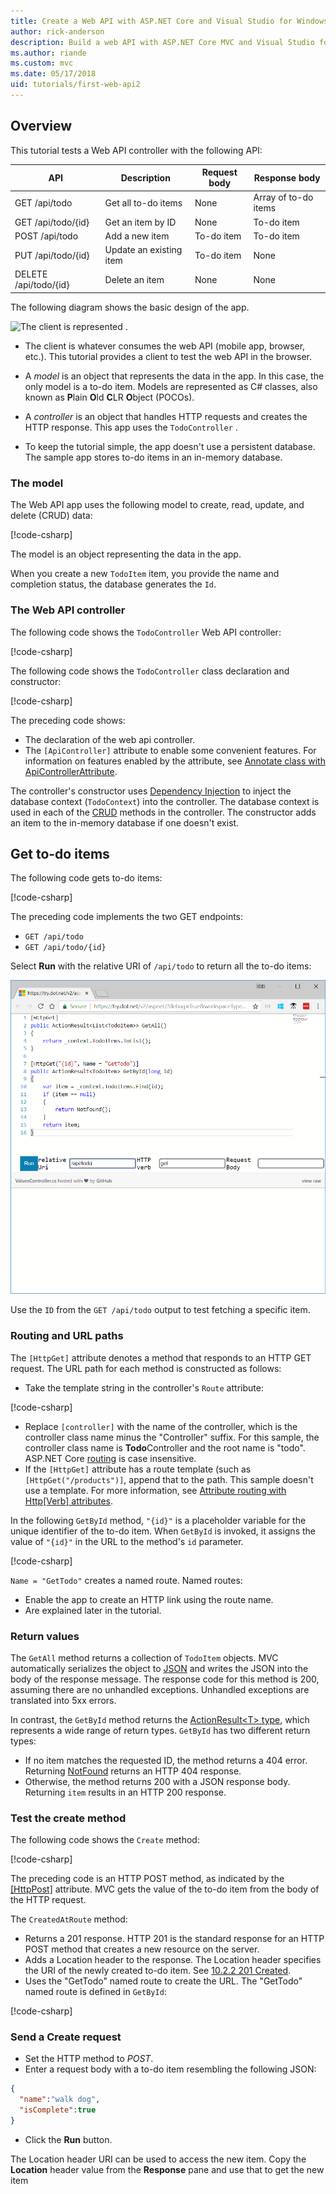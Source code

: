 ```yaml
---
title: Create a Web API with ASP.NET Core and Visual Studio for Windows
author: rick-anderson
description: Build a web API with ASP.NET Core MVC and Visual Studio for Windows
ms.author: riande
ms.custom: mvc
ms.date: 05/17/2018
uid: tutorials/first-web-api2
---
```


<!--
WHen Azure table storage is used, generate a new GUID for the PK. This tutorial previously used ConcurrentDictionary<Guid.NewGuid().ToString();, TodoItem>(); 

I switched to EF in-memory so I could get int's as PK. It's much easier to enter 1 than a GUID when reading/updating/deleting an item.  For Try .NET, they'll have to copy/paste the GUID PK.
-->

## Overview

This tutorial tests a Web API controller with the following API:

|API | Description | Request body | Response body |
|--- | ---- | ---- | ---- |
|GET /api/todo | Get all to-do items | None | Array of to-do items|
|GET /api/todo/{id} | Get an item by ID | None | To-do item|
|POST /api/todo | Add a new item | To-do item | To-do item |
|PUT /api/todo/{id} | Update an existing item &nbsp; | To-do item | None |
|DELETE /api/todo/{id} &nbsp; &nbsp; | Delete an item &nbsp; &nbsp; | None | None|

The following diagram shows the basic design of the app.

![The client is represented .](first-web-api/_static/architecture.png)

* The client is whatever consumes the web API (mobile app, browser, etc.). This tutorial provides a client to test the web API in the browser.

* A *model* is an object that represents the data in the app. In this case, the only model is a to-do item. Models are represented as C# classes, also known as **P**lain **O**ld **C**LR **O**bject (POCOs).

* A *controller* is an object that handles HTTP requests and creates the HTTP response. This app uses the `TodoController` .

* To keep the tutorial simple, the app doesn't use a persistent database. The sample app stores to-do items in an in-memory database.

### The model

The Web API app uses the following model to create, read, update, and delete (CRUD) data:

[!code-csharp[](first-web-api/samples/2.0/TodoApi/Models/TodoItem.cs)]

The model is an object representing the data in the app. 

When you create a new `TodoItem` item, you provide the name and completion status, the database generates the `Id`.

### The Web API controller

The following code shows the `TodoController` Web API controller:

[!code-csharp[](first-web-api2/samples/2.1/TodoApi/Controllers/TodoController.cs?name=TodoController2)]

The following code shows the `TodoController` class declaration and constructor:

[!code-csharp[](first-web-api2/samples/2.1/TodoApi/Controllers/TodoController.cs?name=TodoController)]

The preceding code shows:

* The declaration of the web api controller.
* The `[ApiController]` attribute to enable some convenient features. For information on features enabled by the attribute, see [Annotate class with ApiControllerAttribute](xref:web-api/index#annotate-class-with-apicontrollerattribute).

The controller's constructor uses [Dependency Injection](xref:fundamentals/dependency-injection) to inject the database context (`TodoContext`) into the controller. The database context is used in each of the [CRUD](https://wikipedia.org/wiki/Create,_read,_update_and_delete) methods in the controller. The constructor adds an item to the in-memory database if one doesn't exist.

## Get to-do items

The following code gets to-do items:

[!code-csharp[](first-web-api/samples/2.1/TodoApi/Controllers/TodoController.cs?name=snippet_GetAll)]

The preceding code implements the two GET endpoints:

* `GET /api/todo`
* `GET /api/todo/{id}`

Select **Run** with the relative URI of `/api/todo` to return all the to-do items:

![replace this with TRY .NET code .](first-web-api2/_static/run1.png)

Use the `ID` from the `GET /api/todo` output to test fetching a specific item.

### Routing and URL paths

The `[HttpGet]` attribute denotes a method that responds to an HTTP GET request. The URL path for each method is constructed as follows:

* Take the template string in the controller's `Route` attribute:

[!code-csharp[](first-web-api/samples/2.1/TodoApi/Controllers/TodoController.cs?name=TodoController&highlight=3)]

* Replace `[controller]` with the name of the controller, which is the controller class name minus the "Controller" suffix. For this sample, the controller class name is **Todo**Controller and the root name is "todo". ASP.NET Core [routing](xref:mvc/controllers/routing) is case insensitive.
* If the `[HttpGet]` attribute has a route template (such as `[HttpGet("/products")]`, append that to the path. This sample doesn't use a template. For more information, see [Attribute routing with Http[Verb] attributes](xref:mvc/controllers/routing#attribute-routing-with-httpverb-attributes).

In the following `GetById` method, `"{id}"` is a placeholder variable for the unique identifier of the to-do item. When `GetById` is invoked, it assigns the value of `"{id}"` in the URL to the method's `id` parameter.

[!code-csharp[](first-web-api/samples/2.1/TodoApi/Controllers/TodoController.cs?name=snippet_GetByID&highlight=1-2)]

`Name = "GetTodo"` creates a named route. Named routes:

* Enable the app to create an HTTP link using the route name.
* Are explained later in the tutorial.

### Return values

The `GetAll` method returns a collection of `TodoItem` objects. MVC automatically serializes the object to [JSON](https://www.json.org/) and writes the JSON into the body of the response message. The response code for this method is 200, assuming there are no unhandled exceptions. Unhandled exceptions are translated into 5xx errors.

In contrast, the `GetById` method returns the [ActionResult\<T> type](xref:web-api/action-return-types#actionresultt-type), which represents a wide range of return types. `GetById` has two different return types:

* If no item matches the requested ID, the method returns a 404 error. Returning [NotFound](/dotnet/api/microsoft.aspnetcore.mvc.controllerbase.notfound) returns an HTTP 404 response.
* Otherwise, the method returns 200 with a JSON response body. Returning `item` results in an HTTP 200 response.

### Test the create method

The following code shows the `Create` method:

[!code-csharp[](first-web-api/samples/2.1/TodoApi/Controllers/TodoController.cs?name=snippet_Create)]

The preceding code is an HTTP POST method, as indicated by the [[HttpPost]](/dotnet/api/microsoft.aspnetcore.mvc.httppostattribute) attribute. MVC gets the value of the to-do item from the body of the HTTP request.

The `CreatedAtRoute` method:

* Returns a 201 response. HTTP 201 is the standard response for an HTTP POST method that creates a new resource on the server.
* Adds a Location header to the response. The Location header specifies the URI of the newly created to-do item. See [10.2.2 201 Created](https://www.w3.org/Protocols/rfc2616/rfc2616-sec10.html).
* Uses the "GetTodo" named route to create the URL. The "GetTodo" named route is defined in `GetById`:

[!code-csharp[](first-web-api/samples/2.1/TodoApi/Controllers/TodoController.cs?name=snippet_GetByID&highlight=1-2)]

### Send a Create request

* Set the HTTP method to *POST*.
* Enter a request body with a to-do item resembling the following JSON:

```json
{
  "name":"walk dog",
  "isComplete":true
}
```

* Click the **Run** button.

The Location header URI can be used to access the new item. Copy the **Location** header value from the  **Response** pane and use that to get the new item
